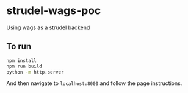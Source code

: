 # strudel-wags-poc

Using wags as a strudel backend

## To run

```bash
npm install
npm run build
python -m http.server
```

And then navigate to `localhost:8000` and follow the page instructions.